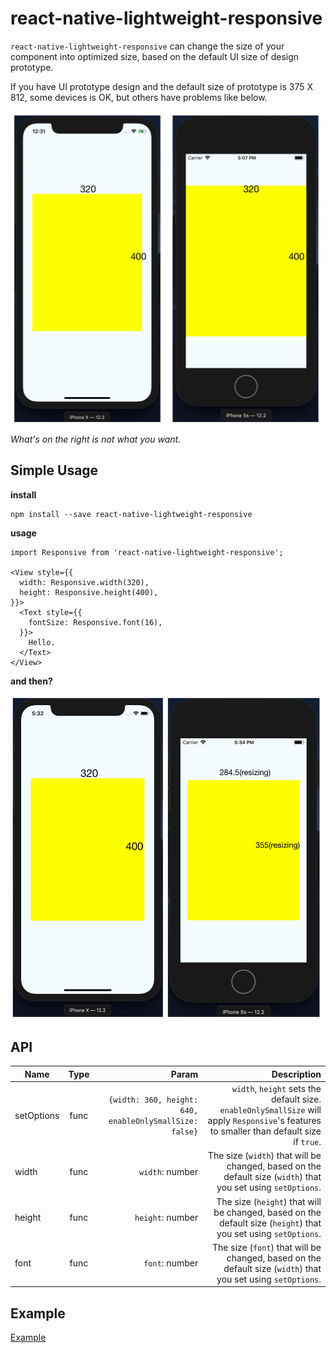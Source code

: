 # react-native-lightweight-responsive

`react-native-lightweight-responsive` can change the size of your component into optimized size, based on the default UI size of design prototype.

If you have UI prototype design and the default size of prototype is 375 X 812, some devices is OK, but others have problems like below.

<img width="500" src="./assets/for-readme-1.png"/>

*What's on the right is not what you want.*


## Simple Usage

**install**

```
npm install --save react-native-lightweight-responsive
```

**usage**

```
import Responsive from 'react-native-lightweight-responsive';

<View style={{
  width: Responsive.width(320),
  height: Responsive.height(400),
}}>
  <Text style={{
    fontSize: Responsive.font(16),
  }}>
    Hello. 
  </Text>
</View>
```

**and then?**

<img width="500" src="./assets/for-readme-2.png"/>


## API

| Name          | Type           | Param  | Description |
| ------------- |:-------------:| -----:| -----:  |
| setOptions    | func | `{width: 360, height: 640, enableOnlySmallSize: false}` | `width`, `height` sets the default size. `enableOnlySmallSize` will apply `Responsive`'s features to smaller than default size if `true`.  |
| width         | func | `width`: number  | The size (`width`) that will be changed, based on the default size (`width`) that you set using `setOptions`.  |
| height        | func | `height`: number | The size (`height`) that will be changed, based on the default size (`height`) that you set using `setOptions`. |
| font          | func | `font`: number | The size (`font`) that will be changed, based on the default size (`width`) that you set using `setOptions`. |

## Example

[Example](https://github.com/7772/react-native-lightweight-responsive/blob/master/example/YourComponent.js)
